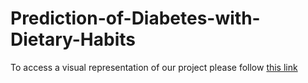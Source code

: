 # Prediction-of-Diabetes-with-Dietary-Habits
To access a visual representation of our project please follow [this link](https://htmlpreview.github.io/?https://github.com/szacharias/Prediction-of-Diabetes-with-Dietary-Habits/blob/master/Report.html)